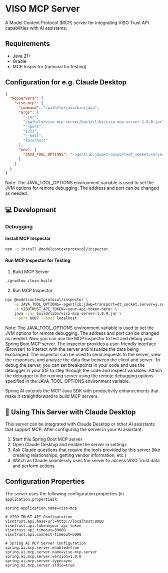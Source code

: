 # VISO MCP Server

A Model Context Protocol (MCP) server for integrating VISO Trust API capabilities with AI assistants.

## Requirements

- Java 21+
- Gradle
- MCP Inspector (optional for testing)

## Configuration for e.g. Claude Desktop

```json
{
  "mcpServers": {
    "viso-mcp": {
      "command": "/path/to/java/bin/java",
      "args": [
        "-jar",
        "/path/to/viso-mcp-server/build/libs/viso-mcp-server-1.0.0.jar",
        "--port",
        "1222",
        "--host",
        "localhost"
      ],
      "env": {
        "JAVA_TOOL_OPTIONS": "-agentlib:jdwp=transport=dt_socket,server=y,suspend=n,address=*:5005"
      }
    }
  }
}
```

Note: The JAVA_TOOL_OPTIONS environment variable is used to set the JVM options for remote debugging. The address and port can be changed as needed.

## 💻 Development

### Debugging

#### Install MCP Inspector
```bash
npm -g install @modelcontextprotocol/inspector
```

#### Run MCP Inspector for Testing

1. Build MCP Server
```bash
./gradlew clean build
```

2. Run MCP Inspector
```bash
npx @modelcontextprotocol/inspector \
    -e JAVA_TOOL_OPTIONS=-agentlib:jdwp=transport=dt_socket,server=y,suspend=n,address=\*:5006 \
    -e VISOTRUST_API_TOKEN=<your-api-token-here> \
    java -jar build/libs/viso-mcp-server-1.0.0.jar \
    --port 8087 --host localhost
```

Note: The JAVA_TOOL_OPTIONS environment variable is used to set the JVM options for remote debugging. The address and port can be changed as needed. Now you can use the MCP Inspector to test and debug your Spring Boot MCP server. The inspector provides a user-friendly interface (Browser) to interact with the server and visualize the data being exchanged. The inspector can be used to send requests to the server, view the responses, and analyze the data flow between the client and server. To debug the server, you can set breakpoints in your code and use the debugger in your IDE to step through the code and inspect variables. Attach the debugger to the running server using the remote debugging options specified in the JAVA_TOOL_OPTIONS environment variable.

Spring AI extends the MCP Java SDK with productivity enhancements that make it straightforward to build MCP servers.

## 🔧 Using This Server with Claude Desktop

This server can be integrated with Claude Desktop or other AI assistants that support MCP. After configuring the server in your AI assistant:

1. Start this Spring Boot MCP server
2. Open Claude Desktop and enable the server in settings
3. Ask Claude questions that require the tools provided by this server (like creating relationships, getting vendor information, etc.)
4. Watch as Claude seamlessly uses the server to access VISO Trust data and perform actions

## Configuration Properties

The server uses the following configuration properties (in `application.properties`):

```properties
spring.application.name=viso-mcp

# VISO TRUST API Configuration
visotrust.api.base-url=http://localhost:8080
visotrust.api.token=your-api-token
visotrust.api.timeout=30000
visotrust.api.connect-timeout=5000

# Spring AI MCP Server Configuration
spring.ai.mcp.server.enabled=true
spring.ai.mcp.server.name=viso-mcp-server
spring.ai.mcp.server.version=1.0.0
spring.ai.mcp.server.type=sync
spring.ai.mcp.server.stdio=true
```